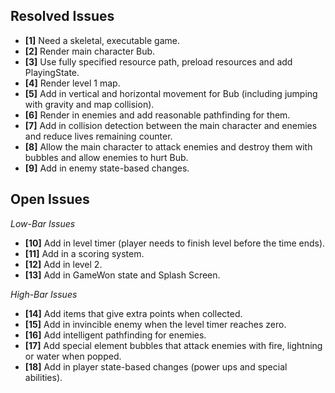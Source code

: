 ## Resolved Issues ##

- **[1]** Need a skeletal, executable game.
- **[2]** Render main character Bub.
- **[3]** Use fully specified resource path, preload resources and add PlayingState.
- **[4]** Render level 1 map.
- **[5]** Add in vertical and horizontal movement for Bub (including jumping with gravity and map collision).
- **[6]** Render in enemies and add reasonable pathfinding for them.
- **[7]** Add in collision detection between the main character and enemies and reduce lives remaining counter.
- **[8]** Allow the main character to attack enemies and destroy them with bubbles and allow enemies to hurt Bub.
- **[9]** Add in enemy state-based changes.

## Open Issues ##
 
*Low-Bar Issues*
- **[10]** Add in level timer (player needs to finish level before the time ends).
- **[11]** Add in a scoring system.
- **[12]** Add in level 2.
- **[13]** Add in GameWon state and Splash Screen.

*High-Bar Issues*
- **[14]** Add items that give extra points when collected.
- **[15]** Add in invincible enemy when the level timer reaches zero.
- **[16]** Add intelligent pathfinding for enemies.
- **[17]** Add special element bubbles that attack enemies with fire, lightning or water when popped.
- **[18]** Add in player state-based changes (power ups and special abilities).